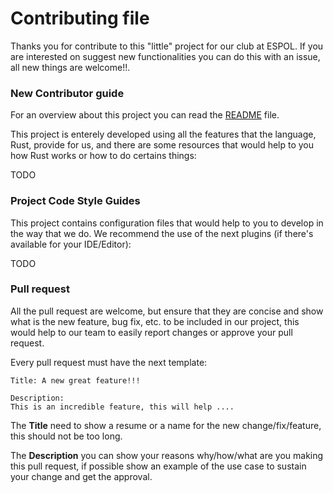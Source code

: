 # Contributing file

Thanks you for contribute to this "little" project for our club at ESPOL. If you are
interested on suggest new functionalities you can do this with an issue, all new 
things are welcome!!.

### New Contributor guide

For an overview about this project you can read the [README](README.md) file.

This project is enterely developed using all the features that the language, Rust,
provide for us, and there are some resources that would help to you how Rust works
or how to do certains things:

TODO


### Project Code Style Guides

This project contains configuration files that would help to you to develop in the way
that we do. We recommend the use of the next plugins (if there's available for your IDE/Editor):

TODO

### Pull request

All the pull request are welcome, but ensure that they are concise and show what is the
new feature, bug fix, etc. to be included in our project, this would help to our team
to easily report changes or approve your pull request. 

Every pull request must have the next template:
```
Title: A new great feature!!!

Description:
This is an incredible feature, this will help ....
```

The **Title** need to show a resume or a name for the new change/fix/feature, this should not 
be too long.

The **Description** you can show your reasons why/how/what are you making this pull request, if
possible show an example of the use case to sustain your change and get the approval.